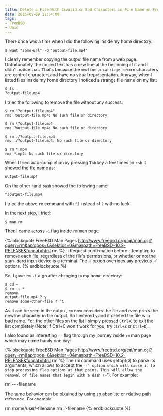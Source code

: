 ```yaml
---
title: Delete a File With Invalid or Bad Characters in File Name on FreeBSD
date: 2015-09-09 12:54:08
tags:
- FreeBSD
- Unix
---
```


There once was a time when I did the following inside my home directory:

    $ wget "some-url" -O "output-file.mp4"

I clearly remember copying the output file name from a web page. Unfortunately, the copied text has a new line at the beginning of it and I didn't notice that. That's because the <code>newline</code> or <code>carriage return</code> characters are control characters and have no visual representation. Anyway, when I listed files inside my home directory I noticed a strange file name on my list:

    $ ls
    ?output-file.mp4

<!-- more -->

I tried the following to remove the file without any success:

    $ rm "?output-file.mp4"
    rm: ?output-file.mp4: No such file or directory

    $ rm \?output-file.mp4
    rm: ?output-file.mp4: No such file or directory

    $ rm ./?output-file.mp4
    rm: ./?output-file.mp4: No such file or directory

    $ rm *.mp4
    rm: *.mp4: No such file or directory

When I tried auto-completion by pressing <code>Tab</code> key a few times on <code>csh</code> it showed the file name as:

    output-file.mp4

On the other hand <code>bash</code> showed the following name:

    ^Joutput-file.mp4

I tried the above <code>rm</code> command with <code>^J</code> instead of <code>?</code> with no luck.

In the next step, I tried:

    $ man rm

Then I came across <code>-i</code> flag inside <code>rm</code> man page:

{% blockquote FreeBSD Man Pages http://www.freebsd.org/cgi/man.cgi?query=rm&apropos=0&sektion=0&manpath=FreeBSD+10.2-RELEASE&format=html rm %}
-i      Request confirmation before attempting to remove each file,
        regardless of the file's permissions, or whether or not the stan-
        dard input device is a terminal. The -i option overrides any
        previous -f options.
{% endblockquote %}

So, I gave <code>rm -i</code> a go after changing to my home directory:

    $ cd ~
    $ rm -i *
    remove
    output-file.mp4 ? y
    remove some-other-file ? ^C

As it can be seen in the output, <code>rm</code> now considers the file and even prints the newline character in the output. So I entered <code>y</code> and it deleted the file with bad name. For, the other files on the list I simply pressed <code>Ctrl+C</code> to exit the list completely (Note: if Ctrl+C won't work for you, try <code>Ctrl+Z</code> or <code>Ctrl+D</code>).

I also found an interesting <code>--</code> flag through my journey inside <code>rm</code> man page which may come handy one day:

{% blockquote FreeBSD Man Pages http://www.freebsd.org/cgi/man.cgi?query=rm&apropos=0&sektion=0&manpath=FreeBSD+10.2-RELEASE&format=html rm %}
The rm command uses getopt(3) to parse its arguments, which allows to
accept the `--' option which will cause it to stop processing flag
options at that point. This will allow the removal of file names that
begin with a dash (`-'). For example:

rm -- -filename

The same behavior can be obtained by using an absolute or relative path
reference. For example:

rm /home/user/-filename
rm ./-filename
{% endblockquote %}


